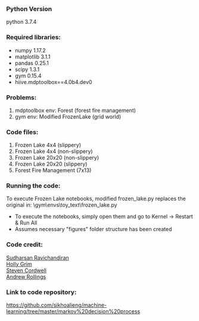 ### Python Version
python 3.7.4

### Required libraries:
* numpy 1.17.2
* matplotlib 3.1.1
* pandas 0.25.1
* scipy 1.3.1
* gym 0.15.4
* hiive.mdptoolbox==4.0b4.dev0
	
### Problems:
1. mdptoolbox env: Forest (forest fire management)
2. gym env: Modified FrozenLake (grid world)

### Code files:
1. Frozen Lake 4x4 (slippery)
2. Frozen Lake 4x4 (non-slippery)
3. Frozen Lake 20x20 (non-slippery)
4. Frozen Lake 20x20 (slippery)
5. Forest Fire Management (7x13)

### Running the code:
To execute Frozen Lake notebooks, modified frozen_lake.py replaces the original in: \gym\envs\toy_text\frozen_lake.py
* To execute the notebooks, simply open them and go to Kernel -> Restart & Run All
* Assumes necessary "figures" folder structure has been created

### Code credit:
[Sudharsan Ravichandiran](https://github.com/sudharsan13296/Hands-On-Reinforcement-Learning-With-Python)\
[Holly Grim](https://github.com/hollygrimm/markov-decision-processes)\
[Steven Cordwell](http://sawcordwell.github.io/mdp/conservation/2015/01/10/possingham1997-1/)\
[Andrew Rollings](https://github.com/hiive/hiivemdptoolbox#egg=hiive.mdptoolbox)

### Link to code repository:
https://github.com/sikhoalieng/machine-learning/tree/master/markov%20decision%20process
